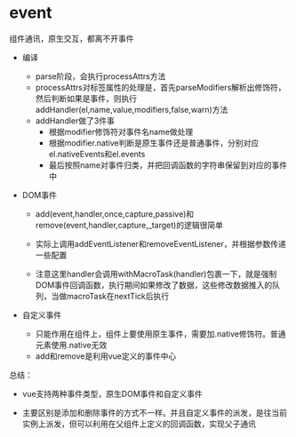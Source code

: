 # event

组件通讯，原生交互，都离不开事件

* 编译
  * parse阶段，会执行processAttrs方法
  * processAttrs对标签属性的处理是，首先parseModifiers解析出修饰符，然后判断如果是事件，则执行addHandler(el,name,value,modifiers,false,warn)方法
  * addHandler做了3件事
    * 根据modifier修饰符对事件名name做处理
    * 根据modifier.native判断是原生事件还是普通事件，分别对应el.nativeEvents和el.events
    * 最后按照name对事件归类，并把回调函数的字符串保留到对应的事件中

* DOM事件

  * add(event,handler,once,capture,passive)和remove(event,handler,capture,_target)的逻辑很简单

  * 实际上调用addEventListener和removeEventListener，并根据参数传递一些配置

  * 注意这里handler会调用withMacroTask(handler)包裹一下，就是强制DOM事件回调函数，执行期间如果修改了数据，这些修改数据推入的队列，当做macroTask在nextTick后执行

* 自定义事件
  * 只能作用在组件上，组件上要使用原生事件，需要加.native修饰符。普通元素使用.native无效
  * add和remove是利用vue定义的事件中心

总结：

* vue支持两种事件类型，原生DOM事件和自定义事件

* 主要区别是添加和删除事件的方式不一样。并且自定义事件的派发，是往当前实例上派发，但可以利用在父组件上定义的回调函数，实现父子通讯

  

